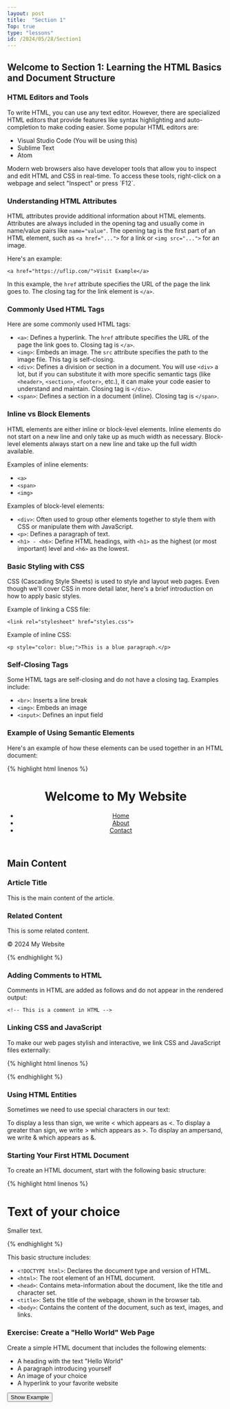```yaml
---
layout: post
title:  "Section 1"
Top: true
type: "lessons"
id: /2024/05/28/Section1
---
```


## Welcome to Section 1: Learning the HTML Basics and Document Structure

### HTML Editors and Tools

To write HTML, you can use any text editor. However, there are specialized HTML editors that provide features like syntax highlighting and auto-completion to make coding easier. Some popular HTML editors are:

*   Visual Studio Code (You will be using this)
*   Sublime Text
*   Atom

Modern web browsers also have developer tools that allow you to inspect and edit HTML and CSS in real-time. To access these tools, right-click on a webpage and select "Inspect" or press \`F12\`.

### Understanding HTML Attributes

HTML attributes provide additional information about HTML elements. Attributes are always included in the opening tag and usually come in name/value pairs like `name="value"`. The opening tag is the first part of an HTML element, such as `<a href="...">` for a link or `<img src="...">` for an image.

Here's an example:

    <a href="https://uflip.com/">Visit Example</a>
  

In this example, the `href` attribute specifies the URL of the page the link goes to. The closing tag for the link element is `</a>`.

### Commonly Used HTML Tags

Here are some commonly used HTML tags:

*   `<a>`: Defines a hyperlink. The `href` attribute specifies the URL of the page the link goes to. Closing tag is `</a>`.
*   `<img>`: Embeds an image. The `src` attribute specifies the path to the image file. This tag is self-closing.
*   `<div>`: Defines a division or section in a document. You will use `<div>` a lot, but if you can substitute it with more specific semantic tags (like `<header>`, `<section>`, `<footer>`, etc.), it can make your code easier to understand and maintain. Closing tag is `</div>`.
*   `<span>`: Defines a section in a document (inline). Closing tag is `</span>`.

### Inline vs Block Elements

HTML elements are either inline or block-level elements. Inline elements do not start on a new line and only take up as much width as necessary. Block-level elements always start on a new line and take up the full width available.

Examples of inline elements:

*   `<a>`
*   `<span>`
*   `<img>`

Examples of block-level elements:

*   `<div>`: Often used to group other elements together to style them with CSS or manipulate them with JavaScript.
*   `<p>`: Defines a paragraph of text.
*   `<h1> - <h6>`: Define HTML headings, with `<h1>` as the highest (or most important) level and `<h6>` as the lowest.

### Basic Styling with CSS

CSS (Cascading Style Sheets) is used to style and layout web pages. Even though we'll cover CSS in more detail later, here's a brief introduction on how to apply basic styles.

Example of linking a CSS file:

`<link rel="stylesheet" href="styles.css">`

Example of inline CSS:

`<p style="color: blue;">This is a blue paragraph.</p>`

### Self-Closing Tags

Some HTML tags are self-closing and do not have a closing tag. Examples include:

*   `<br>`: Inserts a line break
*   `<img>`: Embeds an image
*   `<input>`: Defines an input field

### Example of Using Semantic Elements

Here's an example of how these elements can be used together in an HTML document:

{% highlight html linenos %}
<!DOCTYPE html>
<html lang="en">
<head>
    <meta charset="UTF-8">
    <meta name="viewport" content="width=device-width, initial-scale=1.0">
    <title>Your Page Title Here</title>
</head>
<body>
    <header>
        <h1>Welcome to My Website</h1>
        <!-- Navigation section -->
        <nav>
            <ul>
                <li><a href="index.html">Home</a></li>
                <li><a href="about.html">About</a></li>
                <li><a href="contact.html">Contact</a></li>
            </ul>
        </nav>
    </header>
    <!-- Main content section -->
    <section>
        <h2>Main Content</h2>
        <!-- Article within the main content -->
        <article>
            <h3>Article Title</h3>
            <p>This is the main content of the article.</p>
        </article>
    </section>
    <!-- Sidebar section -->
    <aside>
        <h3>Related Content</h3>
        <p>This is some related content.</p>
    </aside>
    <!-- Footer section -->
    <footer>
        <p>© 2024 My Website</p>
    </footer>
</body>
</html>
{% endhighlight %}

### Adding Comments to HTML

Comments in HTML are added as follows and do not appear in the rendered output:

`<!-- This is a comment in HTML -->`

  

### Linking CSS and JavaScript

To make our web pages stylish and interactive, we link CSS and JavaScript files externally:

{% highlight html linenos %}

<link rel="stylesheet" href="styles.css">
<script src="script.js"></script>
{% endhighlight %}

### Using HTML Entities

Sometimes we need to use special characters in our text:

To display a less than sign, we write &lt; which appears as <.
To display a greater than sign, we write &gt; which appears as >.
To display an ampersand, we write &amp; which appears as &.
  

### Starting Your First HTML Document

To create an HTML document, start with the following basic structure:

{% highlight html linenos %}

<!DOCTYPE html>
<html lang="en">
<head>
    <meta charset="UTF-8">
    <meta name="viewport" content="width=device-width, initial-scale=1.0">
    <title>Your Page Title</title>
</head>
<body>
    <h1>Text of your choice</h1>
    <p>Smaller text.</p>
</body>
</html>
{% endhighlight %}


This basic structure includes:

*   `<!DOCTYPE html>`: Declares the document type and version of HTML.
*   `<html>`: The root element of an HTML document.
*   `<head>`: Contains meta-information about the document, like the title and character set.
*   `<title>`: Sets the title of the webpage, shown in the browser tab.
*   `<body>`: Contains the content of the document, such as text, images, and links.

### Exercise: Create a "Hello World" Web Page

Create a simple HTML document that includes the following elements:

*   A heading with the text "Hello World"
*   A paragraph introducing yourself
*   An image of your choice
*   A hyperlink to your favorite website

<button class="show-example-btn">Show Example</button>
  <pre class="example-code" style="display: none">
&lt;!DOCTYPE html&gt;
&lt;html&gt;
&lt;head&gt;
    &lt;title&gt;Hello World&lt;/title&gt;
&lt;/head&gt;
&lt;body&gt;
    &lt;h1&gt;Hello World&lt;/h1&gt;
    &lt;p&gt;My name is [Your Name].&lt;/p&gt;
    &lt;img src="your-image-url.jpg" alt="A description of the image"&gt;
    &lt;p&gt;Visit my favorite website: &lt;a href="https://www.example.com"&gt;Example&lt;/a&gt;&lt;/p&gt;
&lt;/body&gt;
&lt;/html&gt;
  </pre>